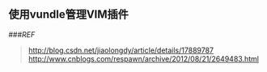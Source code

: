 ## 使用vundle管理VIM插件

###_REF_

> http://blog.csdn.net/jiaolongdy/article/details/17889787
> http://www.cnblogs.com/respawn/archive/2012/08/21/2649483.html
